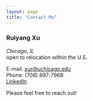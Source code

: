 ```yaml
---
layout: page
title: "Contact Me"
---
```


### Ruiyang Xu

*Chicago, IL*  
open to relocation within the U.S.    

E-mail: xur@uchicago.edu  
Phone: (708) 897-7968  
[LinkedIn](https://www.linkedin.com/in/xu-ruiyang/)  

Please feel free to reach out!

